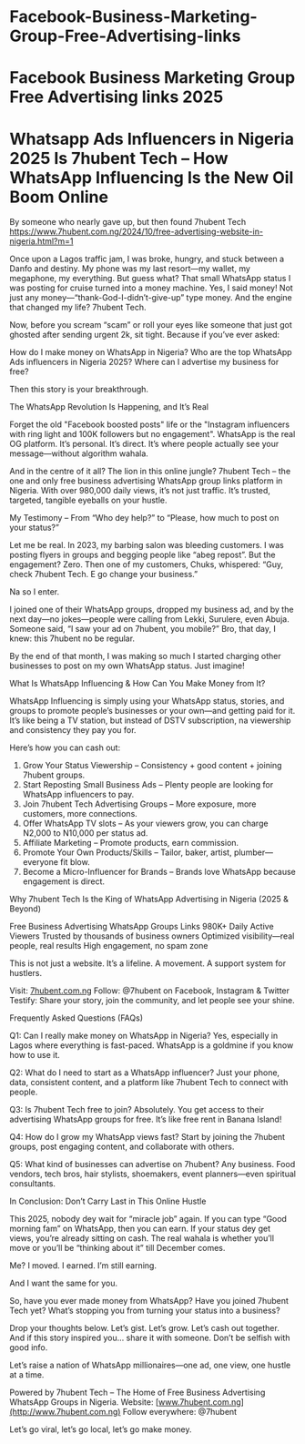 # Facebook-Business-Marketing-Group-Free-Advertising-links
# Facebook Business Marketing Group Free Advertising links 2025
# Whatsapp Ads Influencers in Nigeria 2025 Is 7hubent Tech – How WhatsApp Influencing Is the New Oil Boom Online
By someone who nearly gave up, but then found 7hubent Tech
https://www.7hubent.com.ng/2024/10/free-advertising-website-in-nigeria.html?m=1

Once upon a Lagos traffic jam, I was broke, hungry, and stuck between a Danfo and destiny. My phone was my last resort—my wallet, my megaphone, my everything. But guess what? That small WhatsApp status I was posting for cruise turned into a money machine. Yes, I said money! Not just any money—“thank-God-I-didn’t-give-up” type money. And the engine that changed my life? 7hubent Tech.

Now, before you scream “scam” or roll your eyes like someone that just got ghosted after sending urgent 2k, sit tight. Because if you’ve ever asked:

 How do I make money on WhatsApp in Nigeria?
 Who are the top WhatsApp Ads influencers in Nigeria 2025?
 Where can I advertise my business for free?

Then this story is your breakthrough.

 The WhatsApp Revolution Is Happening, and It’s Real

Forget the old "Facebook boosted posts" life or the "Instagram influencers with ring light and 100K followers but no engagement". WhatsApp is the real OG platform. It’s personal. It’s direct. It’s where people actually see your message—without algorithm wahala.

And in the centre of it all? The lion in this online jungle? 7hubent Tech – the one and only free business advertising WhatsApp group links platform in Nigeria. With over 980,000 daily views, it’s not just traffic. It’s trusted, targeted, tangible eyeballs on your hustle.

 My Testimony – From “Who dey help?” to “Please, how much to post on your status?”

Let me be real. In 2023, my barbing salon was bleeding customers. I was posting flyers in groups and begging people like “abeg repost”. But the engagement? Zero. Then one of my customers, Chuks, whispered: “Guy, check 7hubent Tech. E go change your business.”

Na so I enter.

I joined one of their WhatsApp groups, dropped my business ad, and by the next day—no jokes—people were calling from Lekki, Surulere, even Abuja. Someone said, “I saw your ad on 7hubent, you mobile?” Bro, that day, I knew: this 7hubent no be regular.

By the end of that month, I was making so much I started charging other businesses to post on my own WhatsApp status. Just imagine!

 What Is WhatsApp Influencing & How Can You Make Money from It?

WhatsApp Influencing is simply using your WhatsApp status, stories, and groups to promote people’s businesses or your own—and getting paid for it. It’s like being a TV station, but instead of DSTV subscription, na viewership and consistency they pay you for.

Here’s how you can cash out:

1. Grow Your Status Viewership – Consistency + good content + joining 7hubent groups.
2. Start Reposting Small Business Ads – Plenty people are looking for WhatsApp influencers to pay.
3. Join 7hubent Tech Advertising Groups – More exposure, more customers, more connections.
4. Offer WhatsApp TV slots – As your viewers grow, you can charge N2,000 to N10,000 per status ad.
5. Affiliate Marketing – Promote products, earn commission.
6. Promote Your Own Products/Skills – Tailor, baker, artist, plumber—everyone fit blow.
7. Become a Micro-Influencer for Brands – Brands love WhatsApp because engagement is direct.

 Why 7hubent Tech Is the King of WhatsApp Advertising in Nigeria (2025 & Beyond)

 Free Business Advertising WhatsApp Groups Links
 980K+ Daily Active Viewers
 Trusted by thousands of business owners
 Optimized visibility—real people, real results
 High engagement, no spam zone

This is not just a website. It’s a lifeline. A movement. A support system for hustlers.

Visit: [7hubent.com.ng](https://7hubent.com.ng)
Follow: @7hubent on Facebook, Instagram & Twitter
Testify: Share your story, join the community, and let people see your shine.

 Frequently Asked Questions (FAQs)

Q1: Can I really make money on WhatsApp in Nigeria?
Yes, especially in Lagos where everything is fast-paced. WhatsApp is a goldmine if you know how to use it.

Q2: What do I need to start as a WhatsApp influencer?
Just your phone, data, consistent content, and a platform like 7hubent Tech to connect with people.

Q3: Is 7hubent Tech free to join?
Absolutely. You get access to their advertising WhatsApp groups for free. It’s like free rent in Banana Island!

Q4: How do I grow my WhatsApp views fast?
Start by joining the 7hubent groups, post engaging content, and collaborate with others.

Q5: What kind of businesses can advertise on 7hubent?
Any business. Food vendors, tech bros, hair stylists, shoemakers, event planners—even spiritual consultants.

 In Conclusion: Don’t Carry Last in This Online Hustle

This 2025, nobody dey wait for “miracle job” again. If you can type “Good morning fam” on WhatsApp, then you can earn. If your status dey get views, you’re already sitting on cash. The real wahala is whether you’ll move or you’ll be “thinking about it” till December comes.

Me? I moved. I earned. I’m still earning.

And I want the same for you.

So, have you ever made money from WhatsApp?
Have you joined 7hubent Tech yet?
What’s stopping you from turning your status into a business?

Drop your thoughts below. Let’s gist. Let’s grow. Let’s cash out together.
And if this story inspired you… share it with someone. Don’t be selfish with good info.

Let’s raise a nation of WhatsApp millionaires—one ad, one view, one hustle at a time.

Powered by 7hubent Tech – The Home of Free Business Advertising WhatsApp Groups in Nigeria.
Website: [www.7hubent.com.ng](http://www.7hubent.com.ng)
Follow everywhere: @7hubent

Let’s go viral, let’s go local, let’s go make money.
